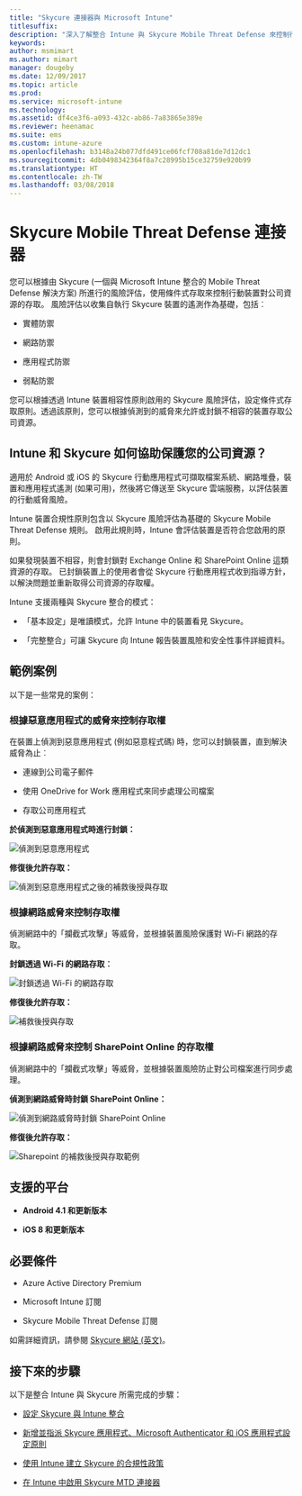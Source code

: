 ```yaml
---
title: "Skycure 連接器與 Microsoft Intune"
titlesuffix: 
description: "深入了解整合 Intune 與 Skycure Mobile Threat Defense 來控制行動裝置對公司資源的存取。"
keywords: 
author: msmimart
ms.author: mimart
manager: dougeby
ms.date: 12/09/2017
ms.topic: article
ms.prod: 
ms.service: microsoft-intune
ms.technology: 
ms.assetid: df4ce3f6-a093-432c-ab86-7a83865e389e
ms.reviewer: heenamac
ms.suite: ems
ms.custom: intune-azure
ms.openlocfilehash: b3148a24b077dfd491ce06fcf708a81de7d12dc1
ms.sourcegitcommit: 4db0498342364f8a7c28995b15ce32759e920b99
ms.translationtype: HT
ms.contentlocale: zh-TW
ms.lasthandoff: 03/08/2018
---
```

# <a name="skycure-mobile-threat-defense-connector"></a>Skycure Mobile Threat Defense 連接器

您可以根據由 Skycure (一個與 Microsoft Intune 整合的 Mobile Threat Defense 解決方案) 所進行的風險評估，使用條件式存取來控制行動裝置對公司資源的存取。 風險評估以收集自執行 Skycure 裝置的遙測作為基礎，包括︰

-   實體防禦

-   網路防禦

-   應用程式防禦

-   弱點防禦

您可以根據透過 Intune 裝置相容性原則啟用的 Skycure 風險評估，設定條件式存取原則。透過該原則，您可以根據偵測到的威脅來允許或封鎖不相容的裝置存取公司資源。

## <a name="how-do-intune-and-skycure-help-protect-your-company-resources"></a>Intune 和 Skycure 如何協助保護您的公司資源？

適用於 Android 或 iOS 的 Skycure 行動應用程式可擷取檔案系統、網路堆疊，裝置和應用程式遙測 (如果可用)，然後將它傳送至 Skycure 雲端服務，以評估裝置的行動威脅風險。

Intune 裝置合規性原則包含以 Skycure 風險評估為基礎的 Skycure Mobile Threat Defense 規則。 啟用此規則時，Intune 會評估裝置是否符合您啟用的原則。

如果發現裝置不相容，則會封鎖對 Exchange Online 和 SharePoint Online 這類資源的存取。 已封鎖裝置上的使用者會從 Skycure 行動應用程式收到指導方針，以解決問題並重新取得公司資源的存取權。

Intune 支援兩種與 Skycure 整合的模式：

-   「基本設定」是唯讀模式，允許 Intune 中的裝置看見 Skycure。

-   「完整整合」可讓 Skycure 向 Intune 報告裝置風險和安全性事件詳細資料。

## <a name="sample-scenarios"></a>範例案例

以下是一些常見的案例：

### <a name="control-access-based-on-threats-from-malicious-apps"></a>根據惡意應用程式的威脅來控制存取權

在裝置上偵測到惡意應用程式 (例如惡意程式碼) 時，您可以封鎖裝置，直到解決威脅為止︰

-   連線到公司電子郵件

-   使用 OneDrive for Work 應用程式來同步處理公司檔案

-   存取公司應用程式

**於偵測到惡意應用程式時進行封鎖：**

![偵測到惡意應用程式](./media/skycure-arch-1.png)

**修復後允許存取：**

![偵測到惡意應用程式之後的補救後授與存取](./media/skycure-arch-2.png)

### <a name="control-access-based-on-threat-to-network"></a>根據網路威脅來控制存取權

偵測網路中的「攔截式攻擊」等威脅，並根據裝置風險保護對 Wi-Fi 網路的存取。

**封鎖透過 Wi-Fi 的網路存取︰**

![封鎖透過 Wi-Fi 的網路存取](./media/skycure-arch-3.png)

**修復後允許存取：**

![補救後授與存取](./media/skycure-arch-4.png)

### <a name="control-access-to-sharepoint-online-based-on-threat-to-network"></a>根據網路威脅來控制 SharePoint Online 的存取權

偵測網路中的「攔截式攻擊」等威脅，並根據裝置風險防止對公司檔案進行同步處理。

**偵測到網路威脅時封鎖 SharePoint Online：**

![偵測到網路威脅時封鎖 SharePoint Online](./media/skycure-arch-5.png)

**修復後允許存取：**

![Sharepoint 的補救後授與存取範例](./media/skycure-arch-6.png)

## <a name="supported-platforms"></a>支援的平台

-   **Android 4.1 和更新版本**

-   **iOS 8 和更新版本**

## <a name="pre-requisites"></a>必要條件

-   Azure Active Directory Premium

-   Microsoft Intune 訂閱

-   Skycure Mobile Threat Defense 訂閱

如需詳細資訊，請參閱 [Skycure 網站 (英文)](https://www.skycure.com/skycure-microsoft-integration/)。

## <a name="next-steps"></a>接下來的步驟

以下是整合 Intune 與 Skycure 所需完成的步驟：

- [設定 Skycure 與 Intune 整合](skycure-mtd-connector-integration.md)

- [新增並指派 Skycure 應用程式、Microsoft Authenticator 和 iOS 應用程式設定原則](mtd-apps-ios-app-configuration-policy-add-assign.md)

- [使用 Intune 建立 Skycure 的合規性政策](mtd-device-compliance-policy-create.md)

- [在 Intune 中啟用 Skycure MTD 連接器](mtd-connector-enable.md)
